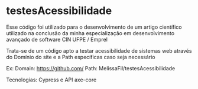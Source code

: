 # testesAcessibilidade

Esse código foi utilizado para o desenvolvimento de um artigo científico utilizado na conclusão da minha 
especialização em desenvolvimento avançado de software CIN UFPE / Emprel

Trata-se de um código apto a testar acessibilidade de sistemas web através do Domínio do síte e a Path 
específicas caso seja necessário

Ex: 
Domain: https://github.com/
Path: MelissaFil/testesAcessibilidade

Tecnologias: Cypress e API axe-core
